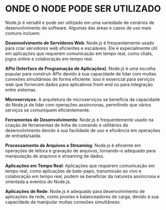 # ONDE O NODE PODE SER UTILIZADO

Node.js é versátil e pode ser utilizado em uma variedade de cenários de desenvolvimento de software. Algumas das áreas e casos de uso mais comuns incluem:

**Desenvolvimento de Servidores Web**:
Node.js é frequentemente usado para criar servidores web eficientes e escaláveis. Ele é especialmente útil em aplicações que requerem comunicação em tempo real, como chats, jogos online e colaboração em tempo real.

**APIs (Interface de Programação de Aplicações)**:
Node.js é uma escolha popular para construir APIs devido à sua capacidade de lidar com muitas conexões simultâneas de forma eficiente. Isso é essencial para serviços web que fornecem dados para aplicativos front-end ou para integração entre sistemas.

**Microserviços**:
A arquitetura de microserviços se beneficia da capacidade do Node.js de lidar com operações assíncronas, permitindo que vários serviços se comuniquem eficientemente.

**Ferramentas de Desenvolvimento**:
Node.js é frequentemente usado na criação de ferramentas de linha de comando e utilitários de desenvolvimento devido à sua facilidade de uso e eficiência em operações de entrada/saída.

**Processamento de Arquivos e Streaming**:
Node.js é eficiente em operações de leitura e gravação de arquivos, tornando-o adequado para manipulação de arquivos e streaming de dados.

**Aplicações em Tempo Real**:
Aplicações que requerem comunicação em tempo real, como aplicações de bate-papo, transmissão ao vivo e colaboração em tempo real, podem se beneficiar da natureza assíncrona e orientada a eventos do Node.js.

**Aplicações de Rede**:
Node.js é adequado para desenvolvimento de aplicações de rede, como proxies e balanceadores de carga, devido à sua capacidade de manipular muitas conexões simultâneas.
